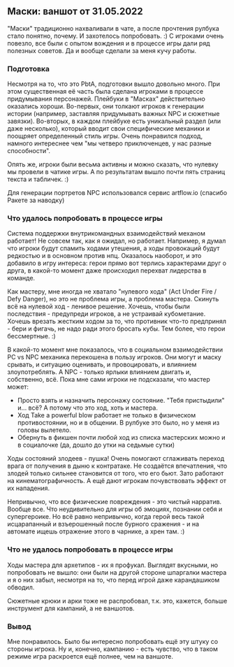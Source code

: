 ## Маски: ваншот от 31.05.2022

"Маски" традиционно нахваливали в чате, а после прочтения рулбука стало понятно, почему. И захотелось попробовать. :)
С игроками очень повезло, все были с опытом вождения и в процессе игры дали ряд полезных советов. Да и вообще сделали за меня кучу работы.

### Подготовка

Несмотря на то, что это PbtA, подготовки вышло довольно много. При этом существенная её часть была сделана игроками в процессе придумывания персонажей. Плейбуки в "Масках" действительно оказались хороши. Во-первых, они толкают игроков к генерации истории (например, заставляя придумывать важных NPC и сюжетные завязки). Во-вторых, в каждом плейбуке есть уникальный раздел (или даже несколько), который вводит свои специфические механики и поощряет определенный стиль игры. Очень понравился подход, намного интереснее чем "мы четверо приключенцев, у нас разные способности".

Опять же, игроки были весьма активны и можно сказать, что нулевку мы провели в чатике игры. А по результатам вышло почти пять страниц текста и табличек. :)

Для генерации портретов NPC использовался сервис artflow.io (спасибо Ракете за наводку)

### Что удалось попробовать в процессе игры

Система поддержки внутрикомандных взаимодействий механом работает! Не совсем так, как я ожидал, но работает.
Например, я думал что игроки будут спамить ходами утешения, а ходы провокаций будут редкостью и в основном против нпц. Оказалось наоборот, и это добавило в игру интереса: герои прямо вот терлись характерами друг о друга, в какой-то момент даже происходил перехват лидерства в команде.

Как мастеру, мне иногда не хватало "нулевого хода" (Act Under Fire / Defy Danger), но это не проблема игры, а проблема мастера. Скинуть всё на нулевой ход - ленивое решение. Хочешь, чтобы были последствия - предупреди игроков, а не устраивай кубометание. Хочешь врезать жестким ходом за то, что противник что-то предпринял - бери и фигачь, не надо ради этого бросать кубы. Тем более, что герои бессмертные. :)

В какой-то момент мне показалось, что в социальном взаимодействии PC vs NPC механика перекошена в пользу игроков. Они могут и маску срывать, и ситуацию оценивать, и провоцировать, и влиянием злоупотреблять. А NPC - только ярлыки влиянием двигать и, собственно, всё. Пока мне сами игроки не подсказали, что мастер может:
* Просто взять и назначить персонажу состояние. "Тебя пристыдили" и... всё? А потому что это ход, хоть и мастера.
* Ход Take a powerful blow работает не только в физическом противостоянии, но и в общении. В рулбуке это было, но у меня из головы вылетело.
* Обернуть в фикшен почти любой ход из списка мастерских можно и в социалочке (да, дошло до утки на седьмые сутки)

Ходы состояний злодеев - пушка! Очень помогают сглаживать переход врага от получения в дыню к контратаке. Не создаётся впечатления, что злодей только сильнее становится от того, что его бьют. Зато работают на кинематографичность. А ещё дают игрокам почувствовать эффект от их нападения.

Непривычно, что все физические повреждения - это чистый нарратив. Вообще все. Что неудивительно для игры об эмоциях, познании себя и супергероике. Но всё равно непривычно, когда герой весь такой исцарапанный и взъерошенный после бурного сражения - и на автомате ищешь отражение этого в чарнике, а хрен там. :)

### Что не удалось попробовать в процессе игры

Ходы мастера для архетипов - их я профукал. Выглядят вкусными, но попробовать не вышло: они были на другой стороне шпаргалки мастера и я о них забыл, несмотря на то, что перед игрой даже карандашиком обводил.

Сюжетные крюки и арки тоже не распробовал, т.к. это, кажется, больше инструмент для кампаний, а не ваншотов.

### Вывод

Мне понравилось. Было бы интересно попробовать ещё эту штуку со стороны игрока. Ну и, конечно, кампанию - есть чувство, что в таком режиме игра раскроется ещё полнее, чем на ваншоте.
